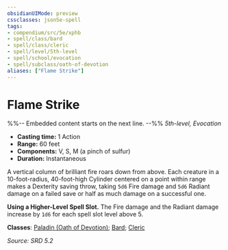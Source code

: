 ```yaml
---
obsidianUIMode: preview
cssclasses: json5e-spell
tags:
- compendium/src/5e/xphb
- spell/class/bard
- spell/class/cleric
- spell/level/5th-level
- spell/school/evocation
- spell/subclass/oath-of-devotion
aliases: ["Flame Strike"]
---
```

# Flame Strike
%%-- Embedded content starts on the next line. --%%
*5th-level, Evocation*  

- **Casting time:** 1 Action
- **Range:** 60 feet
- **Components:** V, S, M (a pinch of sulfur)
- **Duration:** Instantaneous

A vertical column of brilliant fire roars down from above. Each creature in a 10-foot-radius, 40-foot-high Cylinder centered on a point within range makes a Dexterity saving throw, taking `5d6` Fire damage and `5d6` Radiant damage on a failed save or half as much damage on a successful one.

**Using a Higher-Level Spell Slot.** The Fire damage and the Radiant damage increase by `1d6` for each spell slot level above 5.

**Classes**: [Paladin (Oath of Devotion)](list-spells-classes-paladin-xphb-oath-of-devotion-xphb.md "subclass=XPHB;class=XPHB"); [Bard](list-spells-classes-bard.md); [Cleric](list-spells-classes-cleric.md)

*Source: SRD 5.2*